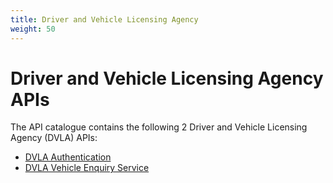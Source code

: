 ```yaml
---
title: Driver and Vehicle Licensing Agency
weight: 50
---
```


# Driver and Vehicle Licensing Agency APIs

The API catalogue contains the following 2 Driver and Vehicle Licensing Agency (DVLA) APIs:

- [DVLA Authentication](DVLA_Authentication/)
- [DVLA Vehicle Enquiry Service](DVLA_Vehicle_Enquiry_Service/)

